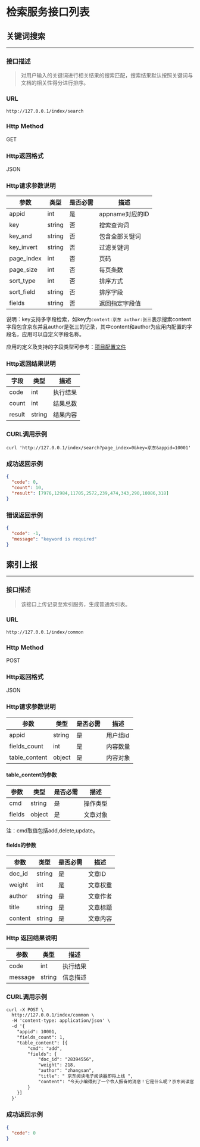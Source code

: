 检索服务接口列表
====
## 关键词搜索
----
### 接口描述
>对用户输入的关键词进行相关结果的搜索匹配，搜索结果默认按照关键词与文档的相关性得分进行排序。

### URL
```html
http://127.0.0.1/index/search
```
### Http Method
GET
### Http返回格式
JSON
### Http请求参数说明
| 参数 | 类型 | 是否必需 | 描述 |
| ------------ | ------------ | ------------ | ------------ |
| appid | int  | 是  | appname对应的ID  |
| key  | string  |  否 | 搜索查询词  |
| key_and | string  | 否  | 包含全部关键词  |
| key_invert  | string  |  否 | 过滤关键词  |
| page_index  | int  | 否  |  页码 |
| page_size  | int | 否  | 每页条数  |
| sort_type  | int  | 否  | 排序方式  |
| sort_field  | string  | 否  | 排序字段  |
| fields | string  | 否  | 返回指定字段值  |

说明：key支持多字段检索，如key为`content:京东 author:张三`表示搜索content字段包含京东并且author是张三的记录，其中content和author为应用内配置的字段名，应用可以自定义字段名称。

应用的定义及支持的字段类型可参考：[项目配置文件](https://gitee.com/jd-platform-opensource/isearch#%E9%A1%B9%E7%9B%AE%E9%85%8D%E7%BD%AE%E6%96%87%E4%BB%B6)

### Http返回结果说明
| 字段  | 类型  | 描述  |
| ------------ | ------------ | ------------ |
| code  | int  | 执行结果  |
| count  | int  | 结果总数  |
| result  | string  | 结果内容  |
### CURL调用示例
```
curl 'http://127.0.0.1/index/search?page_index=0&key=京东&appid=10001'
```
### 成功返回示例
```json
{
  "code": 0,
  "count": 10,
  "result": [7976,12984,11705,2572,239,474,343,290,10086,318]
}
```
### 错误返回示例
```json
{
  "code": -1,
  "message": "keyword is required"
}
```

## 索引上报
----
### 接口描述
>该接口上传记录至索引服务，生成普通索引表。

### URL
```html
http://127.0.0.1/index/common
```
### Http Method
POST
### Http返回格式
JSON
### Http请求参数说明
| 参数 | 类型 | 是否必需 | 描述 |
| ------------ | ------------ | ------------ | ------------ |
| appid |  string  |  是 | 用户组id  |
| fields_count  | int  |  是 | 内容数量  |
| table_content  |  object |  是 | 内容对象  |
#### table_content的参数
| 参数 | 类型 | 是否必需 | 描述 |
| ------------ | ------------ | ------------ | ------------ |
|  cmd  |  string | 是  |  操作类型 |
|  fields | object  | 是  |  文章对象 |

注：cmd取值包括add,delete,update。

#### fields的参数
| 参数 | 类型 | 是否必需 | 描述 |
| ------------ | ------------ | ------------ | ------------ |
|  doc_id  |  string  | 是  | 文章ID  |
|  weight  |  int | 是  | 文章权重  |
|  author | string  | 是  |  文章作者 |
|  title | string  | 是  | 文章标题  |
|  content |  string |  是 | 文章内容 |
### Http 返回结果说明
| 参数 | 类型 |  描述 |
| ------------ | ------------ | ------------ |
| code  |  int |  执行结果 |
| message  |  string | 信息描述  |
### CURL调用示例
```html
curl -X POST \
  http://127.0.0.1/index/common \
  -H 'content-type: application/json' \
  -d '{
	"appid": 10001,
	"fields_count": 1,
	"table_content": [{
		"cmd": "add",
		"fields": {
			"doc_id": "28394556",
			"weight": 218,
			"author": "zhangsan",
			"title": " 京东阅读电子阅读器即将上线 ",
			"content": "今天小编得到了一个令人振奋的消息！它是什么呢？京东阅读官方即将推出搭载京东阅读客户端"
		}
	}]
  }'
```
### 成功返回示例
```json
{
  "code": 0
}
```
